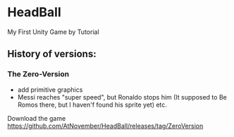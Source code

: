 # HeadBall
My First Unity Game by Tutorial

## History of versions:

### The Zero-Version

 - add primitive graphics
 - Messi reaches "super speed", but Ronaldo stops him (It supposed to Be Romos there, but I haven'f found his sprite yet) etc.
 
 Download the game https://github.com/AtNovember/HeadBall/releases/tag/ZeroVersion
